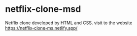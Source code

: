# netflix-clone-msd
Netflix clone developed by HTML and CSS.
visit to the website https://netflix-clone-ms.netlify.app/
